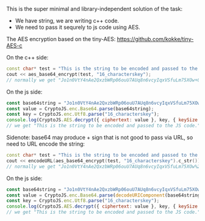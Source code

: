 This is the super minimal and library-independent solution of the task:

- We have string, we are writing c++ code. 
- We need to pass it sequrely to js code using AES.

The AES encryption based on the tiny-AES: https://github.com/kokke/tiny-AES-c

On the c++ side:

```c++
const char* test = "This is the string to be encoded and passed to the JS code.";
cout << aes_base64_encrypt(test, "16_characterskey");
// normally we get "Jo1n0VtY4nAe2QxzbWRp06ouU7AUq8n6vcyIqxVSfuLm75XOw+O7cJIzWHYBQtQBIP9Jcdu5USLCV8ondfkyjQ==" there
```
On the js side:
```js
const base64string = "Jo1n0VtY4nAe2QxzbWRp06ouU7AUq8n6vcyIqxVSfuLm75XOw+O7cJIzWHYBQtQBIP9Jcdu5USLCV8ondfkyjQ==";
const value = CryptoJS.enc.Base64.parse(base64string);
const key = CryptoJS.enc.Utf8.parse("16_characterskey");
console.log(CryptoJS.AES.decrypt({ ciphertext: value }, key, { keySize: 16, mode : CryptoJS.mode.ECB }).toString(CryptoJS.enc.Utf8));
// we get "This is the string to be encoded and passed to the JS code."
```
Sidenote:
base64 may produce + sign that is not good to pass via URL, so need to URL encode the string:

```c++
const char* test = "This is the string to be encoded and passed to the JS code.";
cout << encodeURL(aes_base64_encrypt(test, "16_characterskey").c_str());
// normally we get "Jo1n0VtY4nAe2QxzbWRp06ouU7AUq8n6vcyIqxVSfuLm75XOw%2BO7cJIzWHYBQtQBIP9Jcdu5USLCV8ondfkyjQ%3D%3D" there
```
On the js side:
```js
const base64string = "Jo1n0VtY4nAe2QxzbWRp06ouU7AUq8n6vcyIqxVSfuLm75XOw%2BO7cJIzWHYBQtQBIP9Jcdu5USLCV8ondfkyjQ%3D%3D";
const value = CryptoJS.enc.Base64.parse(decodeURIComponent(base64string));
const key = CryptoJS.enc.Utf8.parse("16_characterskey");
console.log(CryptoJS.AES.decrypt({ ciphertext: value }, key, { keySize: 16, mode : CryptoJS.mode.ECB }).toString(CryptoJS.enc.Utf8));
// we get "This is the string to be encoded and passed to the JS code."
```
